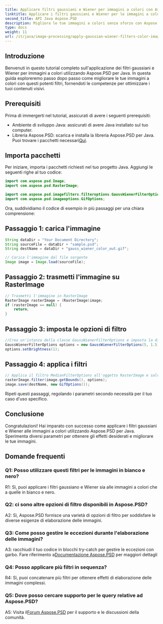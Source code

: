 ```yaml
---
title: Applicare filtri gaussiani e Wiener per immagini a colori con Aspose.PSD per Java
linktitle: Applicare i filtri gaussiani e Wiener per le immagini a colori
second_title: API Java Aspose.PSD
description: Migliora le tue immagini a colori senza sforzo con Aspose.PSD per Java. Impara ad applicare i filtri gaussiani e Wiener passo dopo passo per ottenere risultati visivi sorprendenti.
type: docs
weight: 11
url: /it/java/image-processing/apply-gaussian-wiener-filters-color-image/
---
```

## Introduzione

Benvenuti in questo tutorial completo sull'applicazione dei filtri gaussiani e Wiener per immagini a colori utilizzando Aspose.PSD per Java. In questa guida esploreremo passo dopo passo come migliorare le tue immagini a colori con questi potenti filtri, fornendoti le competenze per ottimizzare i tuoi contenuti visivi.

## Prerequisiti

Prima di immergerti nel tutorial, assicurati di avere i seguenti prerequisiti:

- Ambiente di sviluppo Java: assicurati di avere Java installato sul tuo computer.
-  Libreria Aspose.PSD: scarica e installa la libreria Aspose.PSD per Java. Puoi trovare i pacchetti necessari[Qui](https://releases.aspose.com/psd/java/).

## Importa pacchetti

Per iniziare, importa i pacchetti richiesti nel tuo progetto Java. Aggiungi le seguenti righe al tuo codice:

```java
import com.aspose.psd.Image;
import com.aspose.psd.RasterImage;

import com.aspose.psd.imagefilters.filteroptions.GaussWienerFilterOptions;
import com.aspose.psd.imageoptions.GifOptions;
```

Ora, suddividiamo il codice di esempio in più passaggi per una chiara comprensione:

## Passaggio 1: carica l'immagine

```java
String dataDir = "Your Document Directory";
String sourceFile = dataDir + "sample.psd";
String destName = dataDir + "gauss_wiener_color_out.gif";

// Carica l'immagine dal file sorgente
Image image = Image.load(sourceFile);
```

## Passaggio 2: trasmetti l'immagine su RasterImage

```java
// Trasmetti l'immagine in RasterImage
RasterImage rasterImage = (RasterImage)image;
if (rasterImage == null) {
    return;
}
```

## Passaggio 3: imposta le opzioni di filtro

```java
//Crea un'istanza della classe GaussWienerFilterOptions e imposta la dimensione del raggio e il valore uniforme.
GaussWienerFilterOptions options = new GaussWienerFilterOptions(5, 1.5);
options.setBrightness(1);
```

## Passaggio 4: applica i filtri

```java
// Applica il filtro MedianFilterOptions all'oggetto RasterImage e salva l'immagine risultante
rasterImage.filter(image.getBounds(), options);
image.save(destName, new GifOptions());
```

Ripeti questi passaggi, regolando i parametri secondo necessità per il tuo caso d'uso specifico.

## Conclusione

Congratulazioni! Hai imparato con successo come applicare i filtri gaussiani e Wiener alle immagini a colori utilizzando Aspose.PSD per Java. Sperimenta diversi parametri per ottenere gli effetti desiderati e migliorare le tue immagini.

## Domande frequenti

### Q1: Posso utilizzare questi filtri per le immagini in bianco e nero?

R1: Sì, puoi applicare i filtri gaussiano e Wiener sia alle immagini a colori che a quelle in bianco e nero.

### Q2: ci sono altre opzioni di filtro disponibili in Aspose.PSD?

A2: Sì, Aspose.PSD fornisce una varietà di opzioni di filtro per soddisfare le diverse esigenze di elaborazione delle immagini.

### Q3: Come posso gestire le eccezioni durante l'elaborazione delle immagini?

 A3: racchiudi il tuo codice in blocchi try-catch per gestire le eccezioni con garbo. Fare riferimento a[Documentazione Aspose.PSD](https://reference.aspose.com/psd/java/) per maggiori dettagli

### Q4: Posso applicare più filtri in sequenza?

R4: Sì, puoi concatenare più filtri per ottenere effetti di elaborazione delle immagini complessi.

### Q5: Dove posso cercare supporto per le query relative ad Aspose.PSD?

 A5: Visita il[Forum Aspose.PSD](https://forum.aspose.com/c/psd/34) per il supporto e le discussioni della comunità.